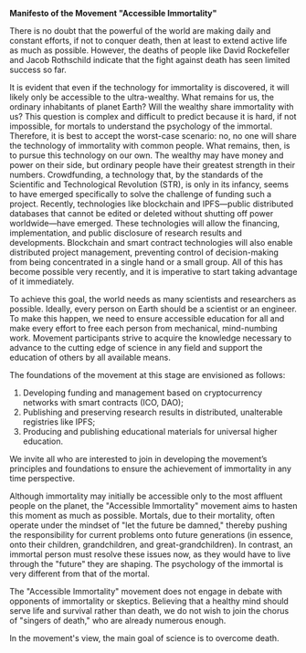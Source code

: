 **Manifesto of the Movement "Accessible Immortality"**

There is no doubt that the powerful of the world are making daily and constant efforts, if not to conquer death, then at least to extend active life as much as possible. However, the deaths of people like David Rockefeller and Jacob Rothschild indicate that the fight against death has seen limited success so far.

It is evident that even if the technology for immortality is discovered, it will likely only be accessible to the ultra-wealthy. What remains for us, the ordinary inhabitants of planet Earth? Will the wealthy share immortality with us? This question is complex and difficult to predict because it is hard, if not impossible, for mortals to understand the psychology of the immortal. Therefore, it is best to accept the worst-case scenario: no, no one will share the technology of immortality with common people. What remains, then, is to pursue this technology on our own. The wealthy may have money and power on their side, but ordinary people have their greatest strength in their numbers. Crowdfunding, a technology that, by the standards of the Scientific and Technological Revolution (STR), is only in its infancy, seems to have emerged specifically to solve the challenge of funding such a project. Recently, technologies like blockchain and IPFS—public distributed databases that cannot be edited or deleted without shutting off power worldwide—have emerged. These technologies will allow the financing, implementation, and public disclosure of research results and developments. Blockchain and smart contract technologies will also enable distributed project management, preventing control of decision-making from being concentrated in a single hand or a small group. All of this has become possible very recently, and it is imperative to start taking advantage of it immediately.

To achieve this goal, the world needs as many scientists and researchers as possible. Ideally, every person on Earth should be a scientist or an engineer. To make this happen, we need to ensure accessible education for all and make every effort to free each person from mechanical, mind-numbing work. Movement participants strive to acquire the knowledge necessary to advance to the cutting edge of science in any field and support the education of others by all available means.

The foundations of the movement at this stage are envisioned as follows:

1. Developing funding and management based on cryptocurrency networks with smart contracts (ICO, DAO);
2. Publishing and preserving research results in distributed, unalterable registries like IPFS;
3. Producing and publishing educational materials for universal higher education.

We invite all who are interested to join in developing the movement’s principles and foundations to ensure the achievement of immortality in any time perspective.

Although immortality may initially be accessible only to the most affluent people on the planet, the "Accessible Immortality" movement aims to hasten this moment as much as possible. Mortals, due to their mortality, often operate under the mindset of "let the future be damned," thereby pushing the responsibility for current problems onto future generations (in essence, onto their children, grandchildren, and great-grandchildren). In contrast, an immortal person must resolve these issues now, as they would have to live through the "future" they are shaping. The psychology of the immortal is very different from that of the mortal.

The "Accessible Immortality" movement does not engage in debate with opponents of immortality or skeptics. Believing that a healthy mind should serve life and survival rather than death, we do not wish to join the chorus of "singers of death," who are already numerous enough.

In the movement's view, the main goal of science is to overcome death.
